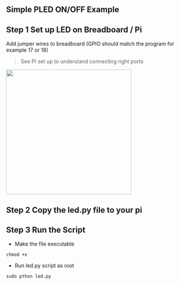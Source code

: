 ## Simple PLED ON/OFF Example

## Step 1 Set up LED on Breadboard / Pi

Add jumper wires to breadboard (GPIO should match the program for example 17 or 18)
> See PI set up to understand connecting right ports

<img src ="https://cdn.shopify.com/s/files/1/0176/3274/files/LEDs-BB400-1LED_bb_grande.png?6398700510979146820" width=340>

## Step 2 Copy the led.py file to your pi


## Step 3 Run the Script

* Make the file executable 

```chmod +x```

* Run led.py script as root

```sudo pthon led.py```
